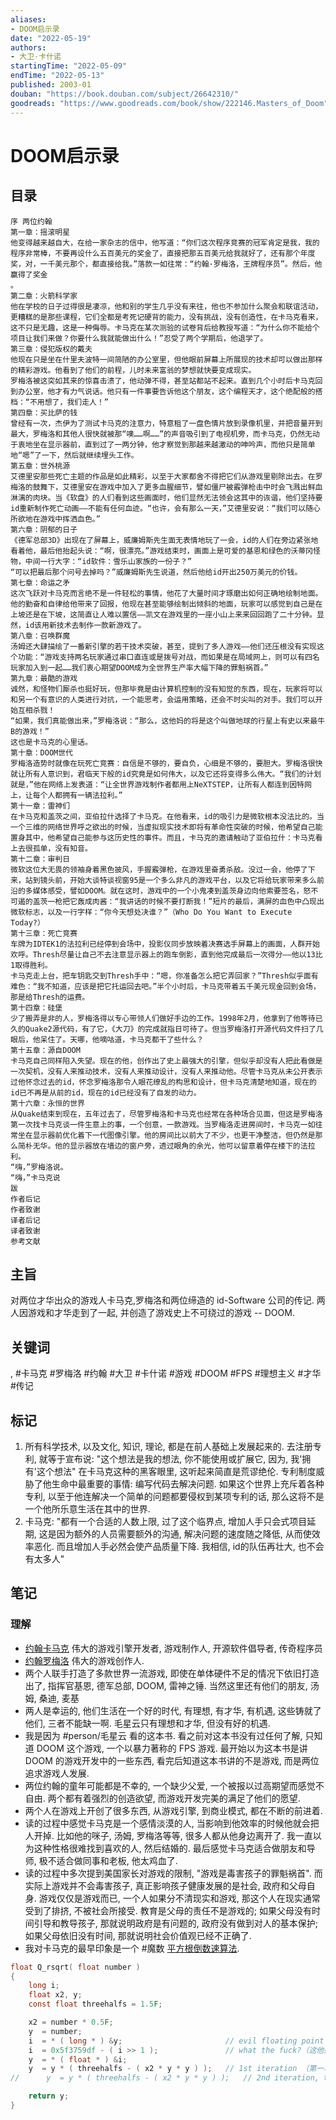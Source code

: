 ```yaml
---
aliases:
- DOOM启示录
date: "2022-05-19"
authors:
- 大卫·卡什诺
startingTime: "2022-05-09"
endTime: "2022-05-13"
published: 2003-01
douban: "https://book.douban.com/subject/26642310/"
goodreads: "https://www.goodreads.com/book/show/222146.Masters_of_Doom"
---
```


# DOOM启示录

## 目录
```
序 两位约翰  
第一章：摇滚明星  
他变得越来越自大，在给一家杂志的信中，他写道：“你们这次程序竞赛的冠军肯定是我，我的程序非常棒，不要再设什么五百美元的奖金了，直接把那五百美元给我就好了，还有那个年度奖，对，一千美元那个，都直接给我。”落款一如往常：“约翰·罗梅洛，王牌程序员”。然后，他赢得了奖金  
。  
第二章：火箭科学家  
他在学校的日子过得很是凄凉，他和别的学生几乎没有来往，他也不参加什么聚会和联谊活动，更糟糕的是那些课程，它们全都是考死记硬背的能力，没有挑战，没有创造性，在卡马克看来，这不只是无趣，这是一种侮辱。卡马克在某次测验的试卷背后给教授写道：“为什么你不能给个项目让我们来做？你要什么我就能做出什么！”忍受了两个学期后，他退学了。  
第三章：侵犯版权的戴夫  
他现在只是坐在什里夫波特一间简陋的办公室里，但他眼前屏幕上所展现的技术却可以做出那样的精彩游戏。他看到了他们的前程，儿时未来富翁的梦想就快要变成现实。  
罗梅洛被这突如其来的惊喜击溃了，他动弹不得，甚至站都站不起来。直到几个小时后卡马克回到办公室，他才有力气说话。他只有一件事要告诉他这个朋友，这个编程天才，这个绝配般的搭档：“不用想了，我们走人！”  
第四章：买比萨的钱  
曾经有一次，杰伊为了测试卡马克的注意力，特意租了一盘色情片放到录像机里，并把音量开到最大，罗梅洛和其他人很快就被那“噢……啊……”的声音吸引到了电视机旁，而卡马克，仍然无动于衷地坐在显示器前，直到过了一两分钟，他才察觉到那越来越激动的呻吟声，而他只是简单地“嗯”了一下，然后就继续埋头工作。  
第五章：世外桃源  
艾德里安那些死亡主题的作品是如此精彩，以至于大家都舍不得把它们从游戏里剔除出去。在罗梅洛的鼓舞下，艾德里安在游戏中加入了更多血腥细节，譬如僵尸被霰弹枪击中时会飞溅出鲜血淋漓的肉块。当《软盘》的人们看到这些画面时，他们显然无法领会这其中的诙谐，他们坚持要id重新制作死亡动画——不能有任何血迹。“也许，会有那么一天，”艾德里安说：“我们可以随心所欲地在游戏中挥洒血色。”  
第六章：阴郁的日子  
《德军总部3D》出现在了屏幕上，威廉姆斯先生面无表情地玩了一会，id的人们在旁边紧张地看着他，最后他抬起头说：“啊，很漂亮。”游戏结束时，画面上是可爱的基恩和绿色的沃蒂冈怪物，中间一行大字：“id软件：雪乐山家族的一份子？”  
“可以把最后那个问号去掉吗？”威廉姆斯先生说道，然后他给id开出250万美元的价钱。  
第七章：命运之矛  
这次飞跃对卡马克而言绝不是一件轻松的事情，他花了大量时间才琢磨出如何正确地绘制地面。他的勤奋和自律给他带来了回报，他现在甚至能够绘制出倾斜的地面，玩家可以感觉到自己是在上坡还是在下坡，这简直让人难以置信——凯文在游戏里的一座小山上来来回回跑了二十分钟。显然，id该用新技术去制作一款新游戏了。  
第八章：召唤群魔  
汤姆还大肆描绘了一番新引擎的若干技术突破，甚至，提到了多人游戏——他们还压根没有实现这个功能：“游戏支持两名玩家通过串口直连或是拨号对战，而如果是在局域网上，则可以有四名玩家加入到一起……我们衷心期望DOOM成为全世界生产率大幅下降的罪魁祸首。”  
第九章：最酷的游戏  
诚然，和怪物们厮杀也挺好玩，但那毕竟是由计算机控制的没有知觉的东西，现在，玩家将可以和另一个有意识的人类进行对抗，一个能思考，会运用策略，还会不时尖叫的对手。我们可以开始互相杀戮！  
“如果，我们真能做出来，”罗梅洛说：“那么，这他妈的将是这个叫做地球的行星上有史以来最牛B的游戏！”  
这也是卡马克的心里话。  
第十章：DOOM世代  
罗梅洛造势时就像在玩死亡竞赛：自信是不够的，要自负，心细是不够的，要胆大。罗梅洛很快就让所有人意识到，君临天下般的id究竟是如何伟大，以及它还将变得多么伟大。“我们的计划就是，”他在网络上发表道：“让全世界游戏制作者都用上NeXTSTEP，让所有人都连到因特网上，让每个人都拥有一辆法拉利。”  
第十一章：雷神们  
在卡马克和盖茨之间，亚伯拉什选择了卡马克。在他看来，id的吸引力是微软根本没法比的。当一个三维的网络世界呼之欲出的时候，当虚拟现实技术即将有革命性突破的时候，他希望自己能置身其中，他希望自己能参与这历史性的事件。而且，卡马克的邀请触动了亚伯拉什：卡马克看上去很孤单，没有知音。  
第十二章：审判日  
微软这位大无畏的领袖身着黑色披风，手握霰弹枪，在游戏里奋勇杀敌。没过一会，他停了下来，站到镜头前，开始大谈特谈视窗95是一个多么非凡的游戏平台，以及它将给玩家带来多么前沿的多媒体感受，譬如DOOM。就在这时，游戏中的一个小鬼凑到盖茨身边向他索要签名，怒不可遏的盖茨一枪把它轰成肉酱：“我讲话的时候不要打断我！”短片的最后，满屏的血色中凸现出微软标志，以及一行字样：“你今天想处决谁？”（Who Do You Want to Execute Today?）  
第十三章：死亡竞赛  
车牌为IDTEK1的法拉利已经停到会场中，投影仪同步放映着决赛选手屏幕上的画面，人群开始欢呼。Thresh尽量让自己不去注意显示器上的跑车倒影，直到他完成最后一次得分——他以13比1取得胜利。  
卡马克走上台，把车钥匙交到Thresh手中：“嗯，你准备怎么把它弄回家？”Thresh似乎面有难色：“我不知道，应该是把它托运回去吧。”半个小时后，卡马克带着五千美元现金回到会场，那是给Thresh的运费。  
第十四章：硅堡  
少了搬弄是非的人，罗梅洛得以专心带领人们做好手边的工作。1998年2月，他拿到了他等待已久的Quake2源代码，有了它，《大刀》的完成就指日可待了。但当罗梅洛打开源代码文件扫了几眼后，他呆住了。天哪，他嘀咕道，卡马克都干了些什么？  
第十五章：源自DOOM  
卡马克自己同样陷入失望。现在的他，创作出了史上最强大的引擎，但似乎却没有人把此看做是一次契机，没有人来推动技术，没有人来推动设计，没有人来推动他。尽管卡马克从未公开表示过他怀念过去的id，怀念罗梅洛那令人眼花缭乱的构思和设计，但卡马克清楚地知道，现在的id已不再是从前的id，现在的id已经没有了自发的动力。  
第十六章：永恒的世界  
从Quake结束到现在，五年过去了，尽管罗梅洛和卡马克也经常在各种场合见面，但这是罗梅洛第一次找卡马克谈一件生意上的事，一个创意，一款游戏。当罗梅洛走进房间时，卡马克一如往常坐在显示器前优化着下一代图像引擎。他的房间比以前大了不少，也更干净整洁，但仍然是那么简朴无华。他的显示器放在墙边的窗户旁，透过眼角的余光，他可以留意着停在楼下的法拉利。  
“嗨，”罗梅洛说。  
“嗨，”卡马克说  
跋  
作者后记  
作者致谢  
译者后记  
译者致谢  
参考文献
```

## 主旨
对两位才华出众的游戏人卡马克,罗梅洛和两位缔造的 id-Software 公司的传记. 两人因游戏和才华走到了一起, 并创造了游戏史上不可绕过的游戏 -- DOOM. 

## 关键词
, #卡马克 #罗梅洛 #约翰 #大卫 #卡什诺 #游戏 #DOOM #FPS #理想主义 #才华 #传记

## 标记
1. 所有科学技术, 以及文化, 知识, 理论, 都是在前人基础上发展起来的. 去注册专利, 就等于宣布说: "这个想法是我的想法, 你不能使用或扩展它, 因为, 我'拥有'这个想法" 在卡马克这种的黑客眼里, 这听起来简直是荒谬绝伦. 专利制度威胁了他生命中最重要的事情: 编写代码去解决问题. 如果这个世界上充斥着各种专利, 以至于他连解决一个简单的问题都要侵权到某项专利的话, 那么这将不是一个他所乐意生活在其中的世界.
2. 卡马克: "都有一个合适的人数上限, 过了这个临界点, 增加人手只会式项目延期, 这是因为额外的人员需要额外的沟通, 解决问题的速度随之降低, 从而使效率恶化. 而且增加人手必然会使产品质量下降. 我相信, id的队伍再壮大, 也不会有太多人"

## 笔记
### 理解
* [约翰卡马克](https://zh.wikipedia.org/wiki/%E7%B4%84%E7%BF%B0%C2%B7%E5%8D%A1%E9%A6%AC%E5%85%8B) 伟大的游戏引擎开发者, 游戏制作人, 开源软件倡导者, 传奇程序员
* [约翰罗梅洛](https://zh.wikipedia.org/wiki/%E7%BA%A6%E7%BF%B0%C2%B7%E7%BD%97%E6%A2%85%E6%B4%9B) 伟大的游戏创作人.
* 两个人联手打造了多款世界一流游戏, 即使在单体硬件不足的情况下依旧打造出了, 指挥官基恩, 德军总部, DOOM, 雷神之锤. 当然这里还有他们的朋友, 汤姆, 桑迪, 麦基
* 两人是幸运的, 他们生活在一个好的时代, 有理想, 有才华, 有机遇, 这些铸就了他们, 三者不能缺一啊. 毛星云只有理想和才华, 但没有好的机遇.
* 我是因为 #person/毛星云 看的这本书. 看之前对这本书没有过任何了解, 只知道 DOOM 这个游戏, 一个以暴力著称的 FPS 游戏. 最开始以为这本书是讲 DOOM 的游戏开发中的一些东西, 看完后知道这本书讲的不是游戏, 而是两位追求游戏人发展.
* 两位约翰的童年可能都是不幸的, 一个缺少父爱, 一个被报以过高期望而感觉不自由. 两个都有着强烈的创造欲望, 而游戏开发完美的满足了他们的愿望.
* 两个人在游戏上开创了很多东西, 从游戏引擎, 到商业模式, 都在不断的前进着.
* 读的过程中感觉卡马克是一个感情淡漠的人, 当影响到他效率的时候他就会把人开掉. 比如他的咪子, 汤姆, 罗梅洛等等, 很多人都从他身边离开了. 我一直以为这种性格很难找到喜欢的人, 然后结婚的. 最后感觉卡马克适合做朋友和导师, 极不适合做同事和老板, 他太鸡血了.
* 读的过程中多次提到美国家长对游戏的限制, "游戏是毒害孩子的罪魁祸首". 而实际上游戏并不会毒害孩子, 真正影响孩子健康发展的是社会, 政府和父母自身. 游戏仅仅是游戏而已, 一个人如果分不清现实和游戏, 那这个人在现实通常受到了排挤, 不被社会所接受. 教育是父母的责任不是游戏的; 如果父母没有时间引导和教导孩子, 那就说明政府是有问题的, 政府没有做到对人的基本保护; 如果父母依旧没有时间, 那就说明社会价值观已经不正确了.
* 我对卡马克的最早印象是一个 #魔数 [平方根倒数速算法](https://zh.wikipedia.org/wiki/%E5%B9%B3%E6%96%B9%E6%A0%B9%E5%80%92%E6%95%B0%E9%80%9F%E7%AE%97%E6%B3%95).
```c
float Q_rsqrt( float number )
{
	long i;
	float x2, y;
	const float threehalfs = 1.5F;

	x2 = number * 0.5F;
	y  = number;
	i  = * ( long * ) &y;                       // evil floating point bit level hacking（对浮点数的邪恶位元hack）
	i  = 0x5f3759df - ( i >> 1 );               // what the fuck?（这他妈的是怎么回事？）
	y  = * ( float * ) &i;
	y  = y * ( threehalfs - ( x2 * y * y ) );   // 1st iteration （第一次迭代）
//      y  = y * ( threehalfs - ( x2 * y * y ) );   // 2nd iteration, this can be removed（第二次迭代，可以删除）

	return y;
}
```
